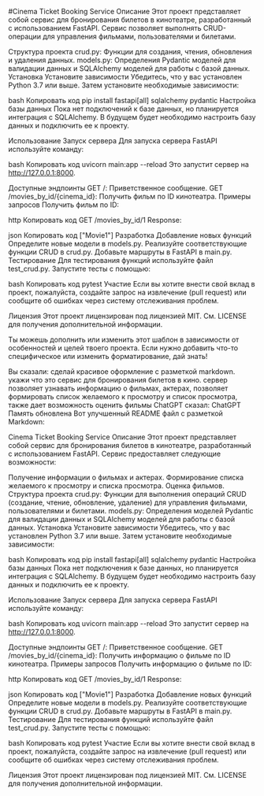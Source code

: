 #Cinema Ticket Booking Service
Описание
Этот проект представляет собой сервис для бронирования билетов в кинотеатре, разработанный с использованием FastAPI. Сервис позволяет выполнять CRUD-операции для управления фильмами, пользователями и билетами.

Структура проекта
crud.py: Функции для создания, чтения, обновления и удаления данных.
models.py: Определения Pydantic моделей для валидации данных и SQLAlchemy моделей для работы с базой данных.
Установка
Установите зависимости
Убедитесь, что у вас установлен Python 3.7 или выше. Затем установите необходимые зависимости:

bash
Копировать код
pip install fastapi[all] sqlalchemy pydantic
Настройка базы данных
Пока нет подключений к базе данных, но планируется интеграция с SQLAlchemy. В будущем будет необходимо настроить базу данных и подключить ее к проекту.

Использование
Запуск сервера
Для запуска сервера FastAPI используйте команду:

bash
Копировать код
uvicorn main:app --reload
Это запустит сервер на http://127.0.0.1:8000.

Доступные эндпоинты
GET /: Приветственное сообщение.
GET /movies_by_id/{cinema_id}: Получить фильм по ID кинотеатра.
Примеры запросов
Получить фильм по ID:

http
Копировать код
GET /movies_by_id/1
Response:

json
Копировать код
["Movie1"]
Разработка
Добавление новых функций
Определите новые модели в models.py.
Реализуйте соответствующие функции CRUD в crud.py.
Добавьте маршруты в FastAPI в main.py.
Тестирование
Для тестирования функций используйте файл test_crud.py. Запустите тесты с помощью:

bash
Копировать код
pytest
Участие
Если вы хотите внести свой вклад в проект, пожалуйста, создайте запрос на извлечение (pull request) или сообщите об ошибках через систему отслеживания проблем.

Лицензия
Этот проект лицензирован под лицензией MIT. См. LICENSE для получения дополнительной информации.

Ты можешь дополнить или изменить этот шаблон в зависимости от особенностей и целей твоего проекта. Если нужно добавить что-то специфическое или изменить форматирование, дай знать!






Вы сказали:
сделай красивое оформление с разметкой markdown.
укажи что это сервис для бронирования билетов в кино. сервер позволяет узнавать информацию о фильмах, актерах, позволяет формировать список желаемого к просмотру и список просмотра, также дает возможность оценить фильмы
ChatGPT сказал:
ChatGPT
Память обновлена
Вот улучшенный README файл с разметкой Markdown:

Cinema Ticket Booking Service
Описание
Этот проект представляет собой сервис для бронирования билетов в кинотеатре, разработанный с использованием FastAPI. Сервис предоставляет следующие возможности:

Получение информации о фильмах и актерах.
Формирование списка желаемого к просмотру и списка просмотра.
Оценка фильмов.
Структура проекта
crud.py: Функции для выполнения операций CRUD (создание, чтение, обновление, удаление) для управления фильмами, пользователями и билетами.
models.py: Определения моделей Pydantic для валидации данных и SQLAlchemy моделей для работы с базой данных.
Установка
Установите зависимости
Убедитесь, что у вас установлен Python 3.7 или выше. Затем установите необходимые зависимости:

bash
Копировать код
pip install fastapi[all] sqlalchemy pydantic
Настройка базы данных
Пока нет подключения к базе данных, но планируется интеграция с SQLAlchemy. В будущем будет необходимо настроить базу данных и подключить ее к проекту.

Использование
Запуск сервера
Для запуска сервера FastAPI используйте команду:

bash
Копировать код
uvicorn main:app --reload
Это запустит сервер на http://127.0.0.1:8000.

Доступные эндпоинты
GET /: Приветственное сообщение.
GET /movies_by_id/{cinema_id}: Получить информацию о фильме по ID кинотеатра.
Примеры запросов
Получить информацию о фильме по ID:

http
Копировать код
GET /movies_by_id/1
Response:

json
Копировать код
["Movie1"]
Разработка
Добавление новых функций
Определите новые модели в models.py.
Реализуйте соответствующие функции CRUD в crud.py.
Добавьте маршруты в FastAPI в main.py.
Тестирование
Для тестирования функций используйте файл test_crud.py. Запустите тесты с помощью:

bash
Копировать код
pytest
Участие
Если вы хотите внести свой вклад в проект, пожалуйста, создайте запрос на извлечение (pull request) или сообщите об ошибках через систему отслеживания проблем.

Лицензия
Этот проект лицензирован под лицензией MIT. См. LICENSE для получения дополнительной информации.

